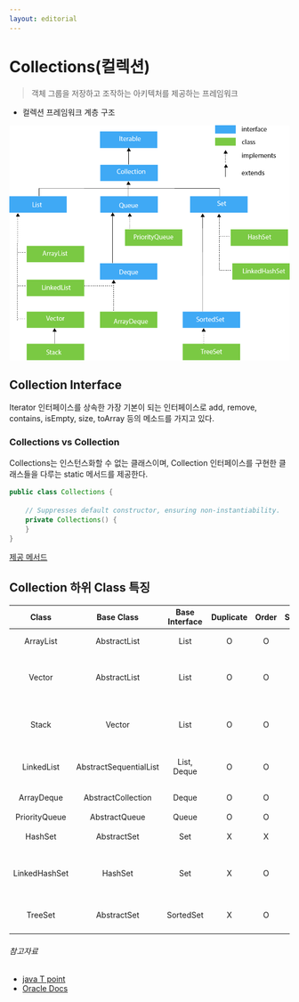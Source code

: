```yaml
---
layout: editorial
---
```


# Collections(컬렉션)

> 객체 그룹을 저장하고 조작하는 아키텍처를 제공하는 프레임워크

- 컬렉션 프레임워크 계층 구조

![Collection Tree Diagram](image/collections-tree.png)

## Collection Interface

Iterator 인터페이스를 상속한 가장 기본이 되는 인터페이스로 add, remove, contains, isEmpty, size, toArray 등의 메소드를 가지고 있다.

### Collections vs Collection

Collections는 인스턴스화할 수 없는 클래스이며, Collection 인터페이스를 구현한 클래스들을 다루는 static 메서드를 제공한다.

```java
public class Collections {

    // Suppresses default constructor, ensuring non-instantiability.
    private Collections() {
    }
}
```

[제공 메서드](https://docs.oracle.com/javase/8/docs/api/java/util/Collections.html)

## Collection 하위 Class 특징

|     Class     |       Base Class       | Base Interface | Duplicate | Order | Sort |         Description         |
|:-------------:|:----------------------:|:--------------:|:---------:|:-----:|:----:|:---------------------------:|
|   ArrayList   |      AbstractList      |      List      |     O     |   O   |  X   |         배열 기반의 리스트          |
|    Vector     |      AbstractList      |      List      |     O     |   O   |  X   |    동기화를 지원하는 배열 기반의 리스트     |
|     Stack     |         Vector         |      List      |     O     |   O   |  X   | Vector의 하위 클래스로 LIFO 구조의 스택 |
|  LinkedList   | AbstractSequentialList |  List, Deque   |     O     |   O   |  X   |       연결 리스트 기반의 리스트        |
|  ArrayDeque   |   AbstractCollection   |     Deque      |     O     |   O   |  X   |          배열 기반의 덱           |
| PriorityQueue |     AbstractQueue      |     Queue      |     O     |   O   |  O   |           우선순위 큐            |
|    HashSet    |      AbstractSet       |      Set       |     X     |   X   |  X   |        해시 테이블 기반의 집합        |
| LinkedHashSet |        HashSet         |      Set       |     X     |   O   |  X   |    해시 테이블과 연결 리스트 기반의 집합    |
|    TreeSet    |      AbstractSet       |   SortedSet    |     X     |   O   |  O   |       이진 검색 트리 기반의 집합       |

###### 참고자료

- [java T point](https://www.javatpoint.com/collections-in-java)
- [Oracle Docs](https://docs.oracle.com/javase/8/docs/api/)
